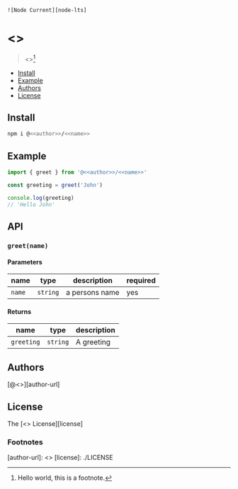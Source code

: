 ```badge
![Node Current][node-lts]
```

# <<name>>

> <<description>>[^1]  

- [Install](#install)
- [Example](#example)
- [Authors](#authors)
- [License](#license)

## Install 

```bash
npm i @<<author>>/<<name>>
```

## Example

```js
import { greet } from '@<<author>>/<<name>>'

const greeting = greet('John')

console.log(greeting) 
// 'Hello John'
```

## API

### `greet(name)`

#### Parameters

| name     | type     | description    | required |
|----------|----------|----------------|----------|
| `name`   | `string` | a persons name | yes      |

#### Returns

| name       | type     | description |    
|------------|----------|-------------|
| `greeting` | `string` | A greeting  | 


<!--content:end-->


## Authors

[@<<author>>][author-url]  

## License

The [<<license>> License][license]  

### Footnotes 

[^1]: Hello world, this is a footnote.

[node-lts]: https://img.shields.io/node/v-lts/%40nicholaswmin%2Ffsm
[author-url]: <<author-url>>
[license]: ./LICENSE
